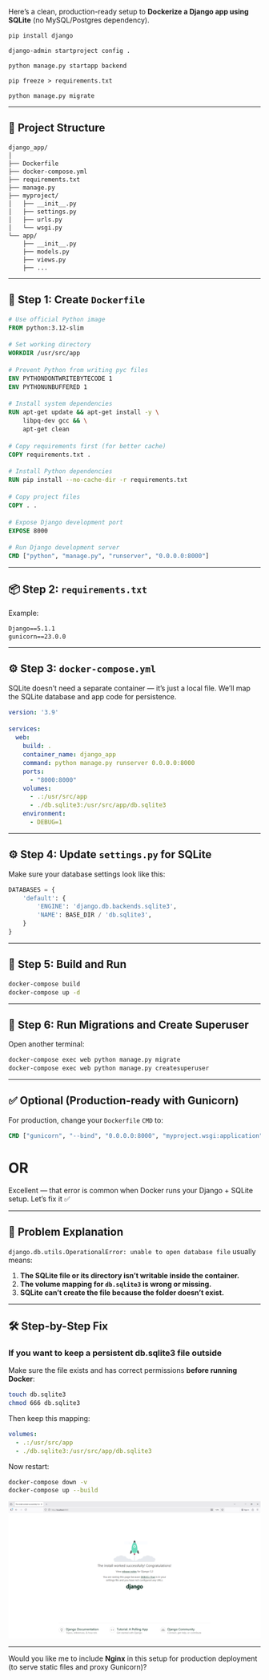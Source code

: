 Here’s a clean, production-ready setup to **Dockerize a Django app using SQLite** (no MySQL/Postgres dependency).

```
pip install django
```

```
django-admin startproject config .
```

```
python manage.py startapp backend
```

```
pip freeze > requirements.txt
```

```
python manage.py migrate
```


---

## 🧱 Project Structure

```
django_app/
│
├── Dockerfile
├── docker-compose.yml
├── requirements.txt
├── manage.py
├── myproject/
│   ├── __init__.py
│   ├── settings.py
│   ├── urls.py
│   └── wsgi.py
└── app/
    ├── __init__.py
    ├── models.py
    ├── views.py
    ├── ...
```

---

## 🐳 Step 1: Create `Dockerfile`

```dockerfile
# Use official Python image
FROM python:3.12-slim

# Set working directory
WORKDIR /usr/src/app

# Prevent Python from writing pyc files
ENV PYTHONDONTWRITEBYTECODE 1
ENV PYTHONUNBUFFERED 1

# Install system dependencies
RUN apt-get update && apt-get install -y \
    libpq-dev gcc && \
    apt-get clean

# Copy requirements first (for better cache)
COPY requirements.txt .

# Install Python dependencies
RUN pip install --no-cache-dir -r requirements.txt

# Copy project files
COPY . .

# Expose Django development port
EXPOSE 8000

# Run Django development server
CMD ["python", "manage.py", "runserver", "0.0.0.0:8000"]
```

---

## 📦 Step 2: `requirements.txt`

Example:

```
Django==5.1.1
gunicorn==23.0.0
```

---

## ⚙️ Step 3: `docker-compose.yml`

SQLite doesn’t need a separate container — it’s just a local file.
We’ll map the SQLite database and app code for persistence.

```yaml
version: '3.9'

services:
  web:
    build: .
    container_name: django_app
    command: python manage.py runserver 0.0.0.0:8000
    ports:
      - "8000:8000"
    volumes:
      - .:/usr/src/app
      - ./db.sqlite3:/usr/src/app/db.sqlite3
    environment:
      - DEBUG=1
```

---

## ⚙️ Step 4: Update `settings.py` for SQLite

Make sure your database settings look like this:

```python
DATABASES = {
    'default': {
        'ENGINE': 'django.db.backends.sqlite3',
        'NAME': BASE_DIR / 'db.sqlite3',
    }
}
```

---

## 🚀 Step 5: Build and Run

```bash
docker-compose build
docker-compose up -d
```

---

## 🧰 Step 6: Run Migrations and Create Superuser

Open another terminal:

```bash
docker-compose exec web python manage.py migrate
docker-compose exec web python manage.py createsuperuser
```

---

## ✅ Optional (Production-ready with Gunicorn)

For production, change your `Dockerfile` `CMD` to:

```dockerfile
CMD ["gunicorn", "--bind", "0.0.0.0:8000", "myproject.wsgi:application"]
```

# OR

Excellent — that error is common when Docker runs your Django + SQLite setup.
Let’s fix it ✅

---

## 🧩 Problem Explanation

`django.db.utils.OperationalError: unable to open database file` usually means:

1. **The SQLite file or its directory isn’t writable inside the container.**
2. **The volume mapping for `db.sqlite3` is wrong or missing.**
3. **SQLite can’t create the file because the folder doesn’t exist.**

---

## 🛠 Step-by-Step Fix


### **If you want to keep a persistent db.sqlite3 file outside**

Make sure the file exists and has correct permissions **before running Docker**:

```bash
touch db.sqlite3
chmod 666 db.sqlite3
```

Then keep this mapping:

```yaml
volumes:
  - .:/usr/src/app
  - ./db.sqlite3:/usr/src/app/db.sqlite3
```

Now restart:

```bash
docker-compose down -v
docker-compose up --build
```

![Image](1.PNG)

---

Would you like me to include **Nginx** in this setup for production deployment (to serve static files and proxy Gunicorn)?
